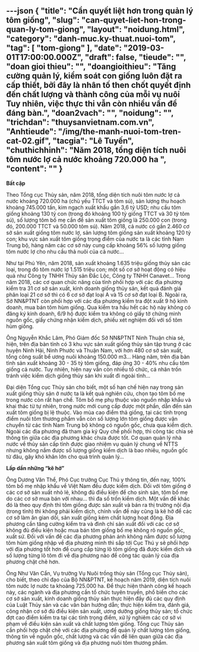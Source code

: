 ---json
{
    "title": "Cần quyết liệt hơn trong quản lý tôm giống",
    "slug": "can-quyet-liet-hon-trong-quan-ly-tom-giong",
    "layout": "noidung.html",
    "category": "danh-muc.ky-thuat.nuoi-tom",
    "tag": [
        "tom-giong"
    ],
    "date": "2019-03-01T17:00:00.000Z",
    "draft": false,
    "tieude": "",
    "doan gioi thieu": "",
    "doangioithieu": "Tăng cường quản lý, kiểm soát con giống luôn đặt ra cấp thiết, bởi đây là nhân tố then chốt quyết định đến chất lượng và thành công của mỗi vụ nuôi Tuy nhiên, việc thực thi vẫn còn nhiều vấn đề đáng bàn.",
    "doan2vach": "",
    "noidung": "",
    "trichdan": "thuysanvietnam.com.vn",
    "Anhtieude": "/img/the-manh-nuoi-tom-tren-cat-02.gif",
    "tacgia": "Lê Tuyến",
    "chuthichhinh": "Năm 2018, tổng diện tích nuôi tôm nước lợ cả nước khoảng 720.000 ha  ",
    "__content__": ""
}
---
<p><strong>Bất cập</strong></p>

<p>Theo Tổng cục Thủy sản, năm 2018, tổng diện t&iacute;ch nu&ocirc;i t&ocirc;m nước lợ cả nước khoảng 720.000 ha (chủ yếu TTCT v&agrave; t&ocirc;m s&uacute;), sản lượng thu hoạch khoảng 745.000 tấn, kim ngạch xuất khẩu gần 3,6 tỷ USD; nhu cầu t&ocirc;m giống khoảng 130 tỷ con (trong đó khoảng 100 tỷ giống TTCT và 30 tỷ t&ocirc;m sú), số lượng t&ocirc;m bố mẹ cần đ&ecirc;̉ sản xuất t&ocirc;m giống l&agrave; 250.000 con (trong đó, 200.000 TTCT và 50.000 t&ocirc;m sú). Năm 2018, cả nước c&oacute; gần 2.460 cơ sở sản xuất giống t&ocirc;m nước lợ, sản lượng t&ocirc;m giống sản xuất khoảng 120 tỷ con; khu vực sản xuất t&ocirc;m giống trọng điểm của nước ta l&agrave; c&aacute;c tỉnh Nam Trung bộ, h&agrave;ng năm c&aacute;c cơ sở n&agrave;y cung cấp khoảng 56% số lượng giống t&ocirc;m nước lợ cho nhu cầu thả nu&ocirc;i của cả nước&hellip;</p>

<p>Như tại Ph&uacute; Y&ecirc;n, năm 2018, sản xuất khoảng 1.635 triệu giống thủy sản c&aacute;c loại, trong đ&oacute; t&ocirc;m nước lợ 1.515 triệu con; một số cơ sở hoạt động c&oacute; hiệu quả như C&ocirc;ng ty TNHH Thủy sản Đắc Lộc, C&ocirc;ng ty TNHH Canavet&hellip; Trong năm 2018, c&aacute;c cơ quan chức năng của tỉnh phối hợp với c&aacute;c địa phương kiểm tra 31 cơ sở sản xuất, kinh doanh giống thủy sản, kết quả đ&aacute;nh gi&aacute; ph&acirc;n loại 21 cơ sở th&igrave; c&oacute; 6 cơ sở đạt loại A v&agrave; 15 cơ sở đạt loại B. Ngo&agrave;i ra, Sở NN&amp;PTNT c&ograve;n phối hợp với c&aacute;c địa phương kiểm tra đột xuất 9 hộ kinh doanh, mua b&aacute;n t&ocirc;m h&ugrave;m giống. Qua kiểm tra hầu hết c&aacute;c hộ n&agrave;y kh&ocirc;ng c&oacute; đăng k&yacute; kinh doanh, 6/9 hộ được kiểm tra kh&ocirc;ng c&oacute; giấy tờ chứng minh nguồn gốc, giấy chứng nhận kiểm dịch, phiếu x&eacute;t nghiệm đối với số t&ocirc;m h&ugrave;m giống.</p>

<p>&Ocirc;ng Nguyễn Khắc L&acirc;m, Ph&oacute; Gi&aacute;m đốc Sở NN&amp;PTNT Ninh Thuận chia sẻ, hiện, tr&ecirc;n địa b&agrave;n tỉnh c&oacute; 3 khu vực sản xuất giống thủy sản tập trung ở c&aacute;c huyện Ninh Hải, Ninh Phước v&agrave; Thuận Nam, với hơn 480 cơ sở sản xuất, tổng c&ocirc;ng suất bể ương nu&ocirc;i khoảng 150.000 m3&hellip; H&agrave;ng năm, tr&ecirc;n địa b&agrave;n tỉnh sản xuất khoảng 30 - 35 tỷ t&ocirc;m giống, đ&aacute;p ứng 30 - 40% nhu cầu t&ocirc;m giống cả nước. Tuy nhi&ecirc;n, hiện nay vẫn c&ograve;n nhiều tổ chức, c&aacute; nh&acirc;n trốn tr&aacute;nh việc kiểm dịch giống thủy sản khi xuất đi ngo&agrave;i tỉnh&hellip;</p>

<p>Đại diện Tổng cục Thủy sản cho biết, một số hạn chế hiện nay trong sản xuất giống thủy sản ở nước ta l&agrave; kết quả nghi&ecirc;n cứu, chọn tạo t&ocirc;m bố mẹ trong nước c&ograve;n rất hạn chế. T&ocirc;m bố mẹ phụ thuộc v&agrave;o nguồn nhập khẩu v&agrave; khai th&aacute;c từ tự nhi&ecirc;n, trong nước mới cung cấp được một phần, dẫn đến sản xuất t&ocirc;m giống bị lệ thuộc. V&agrave;o m&ugrave;a cao điểm thả giống, tại c&aacute;c tỉnh trọng điểm nu&ocirc;i t&ocirc;m thương phẩm vẫn c&ograve;n số lượng lớn t&ocirc;m giống được vận chuyển từ c&aacute;c tỉnh Nam Trung bộ kh&ocirc;ng c&oacute; nguồn gốc, chưa qua kiểm dịch. Ngo&agrave;i c&aacute;c địa phương đ&atilde; tham gia k&yacute; Quy chế phối hợp, th&igrave; c&ocirc;ng t&aacute;c chia sẻ th&ocirc;ng tin giữa c&aacute;c địa phương kh&aacute;c chưa được tốt. Cơ quan quản l&yacute; nh&agrave; nước về thủy sản cấp tỉnh được giao nhiệm vụ quản l&yacute; chung về NTTS nhưng kh&ocirc;ng nắm được số lượng giống kiểm dịch l&agrave; bao nhi&ecirc;u, nguồn gốc từ đ&acirc;u, g&acirc;y kh&oacute; khăn lớn cho qu&aacute; tr&igrave;nh quản l&yacute;&hellip;</p>

<p><strong>Lấp dần những &ldquo;kẽ hở&rdquo;</strong></p>

<p>&Ocirc;ng Dương Văn Thể, Ph&oacute; Cục trưởng Cục Th&uacute; y th&ocirc;ng tin, đến nay, 100% t&ocirc;m bố mẹ nhập khẩu về Việt Nam đều được kiểm dịch. Đối với t&ocirc;m giống ở c&aacute;c cơ sở sản xuất nhỏ lẻ, kh&ocirc;ng đủ điều kiện để cho sinh sản, t&ocirc;m bố mẹ do c&aacute;c cơ sở mua b&aacute;n với nhau... th&igrave; đa số trốn kiểm dịch. Một vấn đề kh&aacute;c đ&oacute; l&agrave; theo quy định th&igrave; t&ocirc;m giống được sản xuất v&agrave; b&aacute;n ra thị trường nội địa (trong tỉnh) th&igrave; kh&ocirc;ng phải kiểm dịch, ch&iacute;nh vấn đề n&agrave;y cũng l&agrave; kẽ hở để c&aacute;c cơ sở l&agrave;m ăn gian dối, sản xuất giống k&eacute;m chất lượng hoạt động. Địa phương cần tăng cường kiểm tra v&agrave; đ&igrave;nh chỉ sản xuất đối với c&aacute;c cơ sở kh&ocirc;ng đủ điều kiện hoặc mua b&aacute;n t&ocirc;m giống bố mẹ kh&ocirc;ng r&otilde; nguồn gốc, xuất sứ. Đối với vấn đề c&aacute;c địa phương phản &aacute;nh kh&ocirc;ng nắm được số lượng t&ocirc;m h&ugrave;m giống nhập về địa phương m&igrave;nh th&igrave; sắp tới Cục Th&uacute; y sẽ phối hợp với địa phương tốt hơn để cung cấp từng l&ocirc; t&ocirc;m giống đ&atilde; được kiểm dịch v&agrave; số lượng từng l&ocirc; t&ocirc;m đi về địa phương n&agrave;o để c&ocirc;ng t&aacute;c quản l&yacute; của địa phương chặt chẽ hơn.</p>

<p>&Ocirc;ng Như Văn Cẩn, Vụ trưởng Vụ Nu&ocirc;i trồng thủy sản (Tổng cục Thủy sản), cho biết, theo chỉ đạo của Bộ NN&amp;PTNT, kế hoạch năm 2019, diện t&iacute;ch nu&ocirc;i t&ocirc;m nước lợ nước ta khoảng 725.000 ha. Để thực hiện th&agrave;nh c&ocirc;ng kế hoạch n&agrave;y, c&aacute;c ng&agrave;nh v&agrave; địa phương cần tổ chức tuy&ecirc;n truyền, phổ biến cho c&aacute;c cơ sở sản xuất, kinh doanh giống thủy sản thực hiện đầy đủ c&aacute;c quy định của Luật Thủy sản v&agrave; c&aacute;c văn bản hướng dẫn; thực hiện kiểm tra, đ&aacute;nh gi&aacute;, c&ocirc;ng nhận cơ sở đủ điều kiện sản xuất, ương dưỡng giống thủy sản; tổ chức đợt cao điểm kiểm tra tại c&aacute;c tỉnh trọng điểm, xử l&yacute; nghi&ecirc;m c&aacute;c cơ sở vi phạm về điều kiện sản xuất v&agrave; chất lượng t&ocirc;m giống. Tổng cục Thủy sản cần phối hợp chặt chẽ với c&aacute;c địa phương để quản l&yacute; chất lượng t&ocirc;m giống, th&ocirc;ng tin về nguồn gốc, chất lượng v&agrave; c&aacute;c vấn đề li&ecirc;n quan giữa c&aacute;c địa phương sản xuất t&ocirc;m giống v&agrave; địa phương nu&ocirc;i t&ocirc;m thương phẩm.</p>
